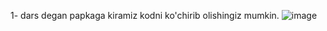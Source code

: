 
1- dars degan papkaga kiramiz kodni ko'chirib olishingiz mumkin.
![image](https://github.com/dcAlfa/1-dars/assets/104204030/b190267c-0d3e-44de-b4d8-99a0f13b0bbd)
